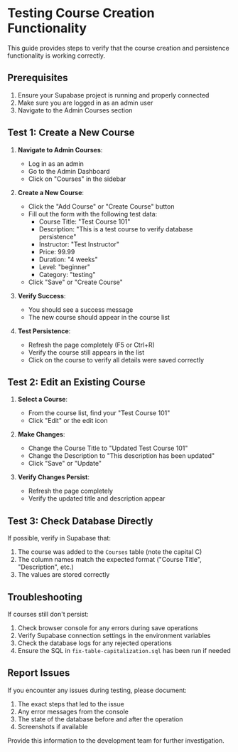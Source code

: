 # Testing Course Creation Functionality

This guide provides steps to verify that the course creation and persistence functionality is working correctly.

## Prerequisites

1. Ensure your Supabase project is running and properly connected
2. Make sure you are logged in as an admin user
3. Navigate to the Admin Courses section

## Test 1: Create a New Course

1. **Navigate to Admin Courses**:
   - Log in as an admin
   - Go to the Admin Dashboard
   - Click on "Courses" in the sidebar

2. **Create a New Course**:
   - Click the "Add Course" or "Create Course" button
   - Fill out the form with the following test data:
     - Course Title: "Test Course 101"
     - Description: "This is a test course to verify database persistence"
     - Instructor: "Test Instructor"
     - Price: 99.99
     - Duration: "4 weeks"
     - Level: "beginner"
     - Category: "testing"
   - Click "Save" or "Create Course"

3. **Verify Success**:
   - You should see a success message
   - The new course should appear in the course list

4. **Test Persistence**:
   - Refresh the page completely (F5 or Ctrl+R)
   - Verify the course still appears in the list
   - Click on the course to verify all details were saved correctly

## Test 2: Edit an Existing Course

1. **Select a Course**:
   - From the course list, find your "Test Course 101"
   - Click "Edit" or the edit icon

2. **Make Changes**:
   - Change the Course Title to "Updated Test Course 101"
   - Change the Description to "This description has been updated"
   - Click "Save" or "Update"

3. **Verify Changes Persist**:
   - Refresh the page completely
   - Verify the updated title and description appear

## Test 3: Check Database Directly

If possible, verify in Supabase that:

1. The course was added to the `Courses` table (note the capital C)
2. The column names match the expected format ("Course Title", "Description", etc.)
3. The values are stored correctly

## Troubleshooting

If courses still don't persist:

1. Check browser console for any errors during save operations
2. Verify Supabase connection settings in the environment variables
3. Check the database logs for any rejected operations
4. Ensure the SQL in `fix-table-capitalization.sql` has been run if needed

## Report Issues

If you encounter any issues during testing, please document:

1. The exact steps that led to the issue
2. Any error messages from the console
3. The state of the database before and after the operation
4. Screenshots if available

Provide this information to the development team for further investigation.
